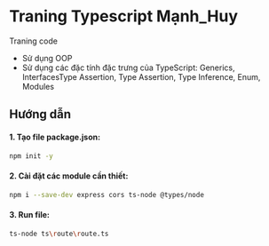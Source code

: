 # Traning Typescript Mạnh_Huy

Traning code 
- Sử dụng OOP
- Sử dụng các đặc tính đặc trưng của TypeScript: Generics, InterfacesType Assertion, Type Assertion, Type Inference, Enum, Modules

## Hướng dẫn 

#### 1. Tạo file package.json: 
```bash
npm init -y
```
#### 2. Cài đặt các module cần thiết: 
```bash
npm i --save-dev express cors ts-node @types/node
```
#### 3. Run file: 
```bash
ts-node ts\route\route.ts
```



